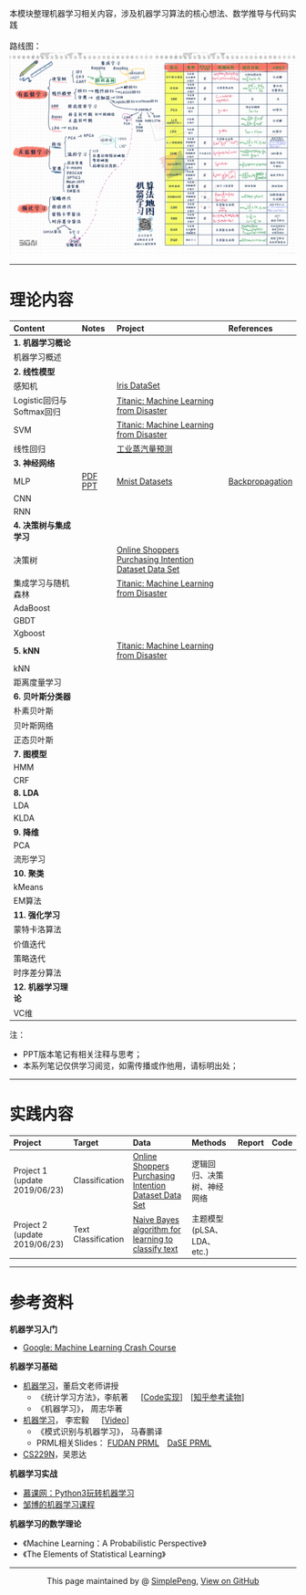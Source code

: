 本模块整理机器学习相关内容，涉及机器学习算法的核心想法、数学推导与代码实践   
<br>
路线图：
![Road](road.jpg)

-------------------------------------------------

# 理论内容

| Content      |    Notes | Project  |References | 
| :-------- | :--------| :----- | :----- | 
| **1. 机器学习概论**  |  |     | |
| 机器学习概述| | | | 
| **2. 线性模型**| | | |
| 感知机     |    | [Iris DataSet](http://archive.ics.uci.edu/ml/datasets/iris)   ||
| Logistic回归与Softmax回归      |     | [Titanic: Machine Learning from Disaster](https://www.kaggle.com/c/titanic/overview)  ||
|SVM | |  [Titanic: Machine Learning from Disaster](https://www.kaggle.com/c/titanic/overview)| |
|线性回归 | |[工业蒸汽量预测](https://tianchi.aliyun.com/competition/entrance/231693/information) ||
| **3. 神经网络**| | ||
|MLP |[PDF](/NeuralNetwork/NN.pdf) [PPT](/NeuralNetwork/NN.pptx) | [Mnist Datasets](http://yann.lecun.com/exdb/mnist/)|[Backpropagation](http://galaxy.agh.edu.pl/~vlsi/AI/backp_t_en/backprop.html)|
|CNN | | ||
|RNN | | ||
|**4. 决策树与集成学习** | | ||
| 决策树| | [Online Shoppers Purchasing Intention Dataset Data Set](http://archive.ics.uci.edu/ml/datasets/Online+Shoppers+Purchasing+Intention+Dataset)||
| 集成学习与随机森林 | |  [Titanic: Machine Learning from Disaster](https://www.kaggle.com/c/titanic/overview)||
| AdaBoost| | ||
| GBDT | | ||
| Xgboost| | ||
|**5. kNN** | |  [Titanic: Machine Learning from Disaster](https://www.kaggle.com/c/titanic/overview)||
|kNN | | ||
|距离度量学习 | | ||
|**6. 贝叶斯分类器** | | ||
|朴素贝叶斯 | | ||
|贝叶斯网络 | | ||
|正态贝叶斯 | | ||
|**7. 图模型** | | | |
|HMM | | ||
|CRF | | | | 
|**8. LDA** | | ||
|LDA | | | |
|KLDA | | | |
|**9. 降维** | | |  |
|PCA | | | |
|流形学习 | | | |
|**10. 聚类** | | | |
|kMeans | | | |
|EM算法 | | | |
|**11. 强化学习** | | | |
|蒙特卡洛算法 | | | |
|价值迭代 | | | |
|策略迭代 | | | |
|时序差分算法 | | | |
|**12. 机器学习理论** | | | |
|VC维 | | | | 

注：<br> 

- PPT版本笔记有相关注释与思考；
- 本系列笔记仅供学习阅览，如需传播或作他用，请标明出处；



------------------------------------------------

# 实践内容

|    Project    |    Target | Data  | Methods | Report | Code|
| :-------- | :--------| :----- |:-----|:-----|:----|
| Project 1<br>(update 2019/06/23)  | Classification | [Online Shoppers Purchasing Intention Dataset Data Set](http://archive.ics.uci.edu/ml/datasets/Online+Shoppers+Purchasing+Intention+Dataset)    |逻辑回归、决策树、神经网络|  | |
| Project 2<br>(update 2019/06/23)  |Text Classification   | [Naive Bayes algorithm for learning to classify text](http://www.cs.cmu.edu/afs/cs/project/theo-11/www/naive-bayes.html)    |主题模型(pLSA、LDA、etc.)         |    |     |






--------------------------------------------------

# 参考资料

**机器学习入门**
- [Google: Machine Learning Crash Course](https://developers.google.com/machine-learning/crash-course/)

**机器学习基础**
- [机器学习](ttp://58.198.176.86/qwdong/machinelearning/)，董启文老师讲授  
  - 《统计学习方法》，李航著 &emsp; [[Code实现](https://github.com/Dod-o/Statistical-Learning-Method_Code)]&emsp;[[知乎参考读物](https://zhuanlan.zhihu.com/p/36378498)]       
  - 《机器学习》， 周志华著    
- [机器学习](ttp://speech.ee.ntu.edu.tw/~tlkagk/courses_ML17_2.html)， 李宏毅 &emsp; [[Video](https://www.bilibili.com/video/av10590361?from=search&seid=3689001450384077781)]   
  - 《模式识别与机器学习》， 马春鹏译 
  - PRML相关Slides： [FUDAN PRML](https://zfhu.ac.cn/PRML-Spring19-Fudan/)&emsp;[DaSE PRML](https://github.com/ECNUdase/Seminar-PRML)
- [CS229N](http://cs229.stanford.edu/syllabus.html)，吴恩达

**机器学习实战**
- [慕课网：Python3玩转机器学习](https://coding.imooc.com/class/169.html)
- [邹博的机器学习课程](https://www.bilibili.com/video/av23585080?from=search&seid=162992797617774420)

**机器学习的数学理论**
- 《Machine Learning：A Probabilistic Perspective》 
- 《The Elements of Statistical Learning》

------------------------------------------------------------

<div style="text-align:center;">
This page maintained by @ <a href="https://simplelp.github.io/">SimplePeng</a>, 	
<a href="https://github.com/SimpleLP/Machine-Learning/">View on GitHub</a>
</div>
